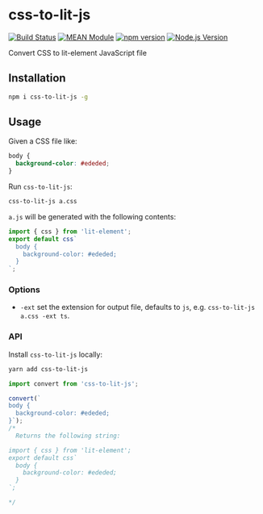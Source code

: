 # css-to-lit-js

[![Build Status](https://github.com/mgenware/css-to-lit-js/workflows/Build/badge.svg)](https://github.com/mgenware/css-to-lit-js/actions)
[![MEAN Module](https://img.shields.io/badge/MEAN%20Module-TypeScript-blue.svg?style=flat-square)](https://github.com/mgenware/MEAN-Module)
[![npm version](https://img.shields.io/npm/v/css-to-lit-js.svg?style=flat-square)](https://npmjs.com/package/css-to-lit-js)
[![Node.js Version](http://img.shields.io/node/v/css-to-lit-js.svg?style=flat-square)](https://nodejs.org/en/)

Convert CSS to lit-element JavaScript file

## Installation

```sh
npm i css-to-lit-js -g
```

## Usage

Given a CSS file like:

```css
body {
  background-color: #ededed;
}
```

Run `css-to-lit-js`:

```sh
css-to-lit-js a.css
```

`a.js` will be generated with the following contents:

```js
import { css } from 'lit-element';
export default css`
  body {
    background-color: #ededed;
  }
`;
```

### Options

- `-ext` set the extension for output file, defaults to `js`, e.g. `css-to-lit-js a.css -ext ts`.

### API

Install `css-to-lit-js` locally:

```sh
yarn add css-to-lit-js
```

```ts
import convert from 'css-to-lit-js';

convert(`
body {
  background-color: #ededed;
}`);
/*
  Returns the following string:

import { css } from 'lit-element';
export default css`
  body {
    background-color: #ededed;
  }
`;

*/
```
